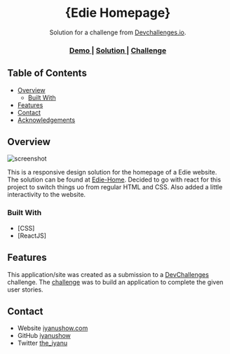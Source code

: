 <!-- Please update value in the {}  -->

<h1 align="center">{Edie Homepage}</h1>

<div align="center">
   Solution for a challenge from  <a href="http://devchallenges.io" target="_blank">Devchallenges.io</a>.
</div>

<div align="center">
  <h3>
    <a href="https://ediedev.netlify.app">
      Demo
    </a>
    <span> | </span>
    <a href="https://github.com/iyanushow/EdieHome">
      Solution
    </a>
    <span> | </span>
    <a href="https://devchallenges.io/challenges/xobQBuf8zWWmiYMIAZe0/">
      Challenge
    </a>
  </h3>
</div>

<!-- TABLE OF CONTENTS -->

## Table of Contents

- [Overview](#overview)
  - [Built With](#built-with)
- [Features](#features)
- [Contact](#contact)
- [Acknowledgements](#acknowledgements)

<!-- OVERVIEW -->

## Overview

![screenshot](public/screenshot.png)

This is a responsive design solution for the homepage of a Edie website. The solution can be found at [Edie-Home](https://ediedev.netlify.app). Decided to go with react for this project to switch things uo from regular HTML and CSS. Also added a little interactivity to the website.

### Built With

<!-- This section should list any major frameworks that you built your project using. Here are a few examples.-->

- [CSS]
- [ReactJS]

## Features

<!-- List the features of your application or follow the template. Don't share the figma file here :) -->

This application/site was created as a submission to a [DevChallenges](https://devchallenges.io/challenges) challenge. The [challenge](https://devchallenges.io/challenges/xobQBuf8zWWmiYMIAZe0/) was to build an application to complete the given user stories.

## Contact

- Website [iyanushow.com](https://iyanushowportfolio.netlify.app/)
- GitHub [iyanushow](https://github.com/iyanushow)
- Twitter [the_iyanu](https://twitter.com/the_iyanu)
